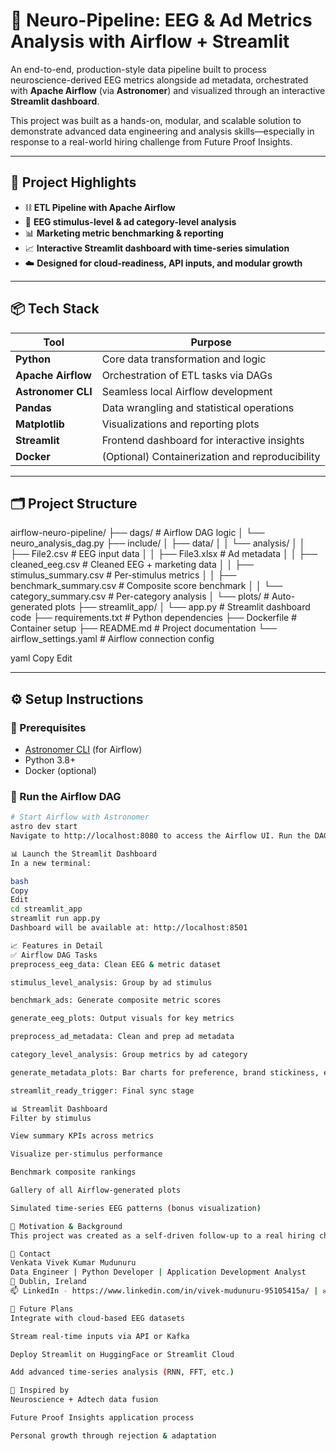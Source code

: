 # 🧠 Neuro-Pipeline: EEG & Ad Metrics Analysis with Airflow + Streamlit

An end-to-end, production-style data pipeline built to process neuroscience-derived EEG metrics alongside ad metadata, orchestrated with **Apache Airflow** (via **Astronomer**) and visualized through an interactive **Streamlit dashboard**.

This project was built as a hands-on, modular, and scalable solution to demonstrate advanced data engineering and analysis skills—especially in response to a real-world hiring challenge from Future Proof Insights.

---

## 🚀 Project Highlights

- ⛓️ **ETL Pipeline with Apache Airflow**
- 🧠 **EEG stimulus-level & ad category-level analysis**
- 📊 **Marketing metric benchmarking & reporting**
- 📈 **Interactive Streamlit dashboard with time-series simulation**
- ☁️ **Designed for cloud-readiness, API inputs, and modular growth**

---

## 📦 Tech Stack

| Tool             | Purpose                                      |
|------------------|----------------------------------------------|
| **Python**       | Core data transformation and logic           |
| **Apache Airflow** | Orchestration of ETL tasks via DAGs        |
| **Astronomer CLI**| Seamless local Airflow development          |
| **Pandas**       | Data wrangling and statistical operations    |
| **Matplotlib**   | Visualizations and reporting plots           |
| **Streamlit**    | Frontend dashboard for interactive insights  |
| **Docker**       | (Optional) Containerization and reproducibility |

---

## 🗂️ Project Structure

airflow-neuro-pipeline/
├── dags/ # Airflow DAG logic
│ └── neuro_analysis_dag.py
├── include/
│ ├── data/
│ │ └── analysis/
│ │ ├── File2.csv # EEG input data
│ │ ├── File3.xlsx # Ad metadata
│ │ ├── cleaned_eeg.csv # Cleaned EEG + marketing data
│ │ ├── stimulus_summary.csv # Per-stimulus metrics
│ │ ├── benchmark_summary.csv # Composite score benchmark
│ │ └── category_summary.csv # Per-category analysis
│ └── plots/ # Auto-generated plots
├── streamlit_app/
│ └── app.py # Streamlit dashboard code
├── requirements.txt # Python dependencies
├── Dockerfile # Container setup
├── README.md # Project documentation
└── airflow_settings.yaml # Airflow connection config

yaml
Copy
Edit

---

## ⚙️ Setup Instructions

### 📍 Prerequisites

- [Astronomer CLI](https://docs.astronomer.io/astro/install-cli) (for Airflow)
- Python 3.8+
- Docker (optional)

### 🔁 Run the Airflow DAG

```bash
# Start Airflow with Astronomer
astro dev start
Navigate to http://localhost:8080 to access the Airflow UI. Run the DAG neuro_analysis_dag.

📊 Launch the Streamlit Dashboard
In a new terminal:

bash
Copy
Edit
cd streamlit_app
streamlit run app.py
Dashboard will be available at: http://localhost:8501

📈 Features in Detail
✅ Airflow DAG Tasks
preprocess_eeg_data: Clean EEG & metric dataset

stimulus_level_analysis: Group by ad stimulus

benchmark_ads: Generate composite metric scores

generate_eeg_plots: Output visuals for key metrics

preprocess_ad_metadata: Clean and prep ad metadata

category_level_analysis: Group metrics by ad category

generate_metadata_plots: Bar charts for preference, brand stickiness, etc.

streamlit_ready_trigger: Final sync stage

📊 Streamlit Dashboard
Filter by stimulus

View summary KPIs across metrics

Visualize per-stimulus performance

Benchmark composite rankings

Gallery of all Airflow-generated plots

Simulated time-series EEG patterns (bonus visualization)

📌 Motivation & Background
This project was created as a self-driven follow-up to a real hiring challenge I received from Future Proof Insights in March 2025. Though not selected at the time, I transformed the opportunity into a learning experience—building a fully functional system that exceeds the original task brief with automation, modularity, and end-to-end transparency.

🤝 Contact
Venkata Vivek Kumar Mudunuru
Data Engineer | Python Developer | Application Development Analyst
📍 Dublin, Ireland
📫 LinkedIn - https://www.linkedin.com/in/vivek-mudunuru-95105415a/ | ✉️ vivekmudunuru@gmail.com

🌟 Future Plans
Integrate with cloud-based EEG datasets

Stream real-time inputs via API or Kafka

Deploy Streamlit on HuggingFace or Streamlit Cloud

Add advanced time-series analysis (RNN, FFT, etc.)

🧠 Inspired by
Neuroscience + Adtech data fusion

Future Proof Insights application process

Personal growth through rejection & adaptation
